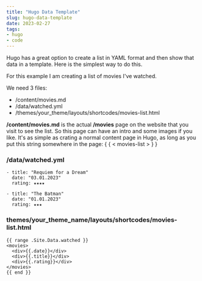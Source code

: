 ```yaml
---
title: "Hugo Data Template"
slug: hugo-data-template
date: 2023-02-27
tags:
- hugo
- code
---
```


Hugo has a great option to create a list in YAML format and then show that data in a template. Here is the simplest way to do this.

For this example I am creating a list of movies I've watched.

We need 3 files:

- /content/movies.md
- /data/watched.yml
- /themes/your_theme/layouts/shortcodes/movies-list.html

**/content/movies.md** is the actual **/movies** page on the website that you visit to see the list. So this page can have an intro and some images if you like. It's as simple as crating a normal content page in Hugo, as long as you put this string somewhere in the page: { { < movies-list > } }

### /data/watched.yml
```
- title: "Requiem for a Dream"
  date: "03.01.2023"
  rating: ★★★★

- title: "The Batman"
  date: "01.01.2023"
  rating: ★★★
```

### themes/your_theme_name/layouts/shortcodes/movies-list.html
```
{{ range .Site.Data.watched }}
<movies>
  <div>{{.date}}</div>
  <div>{{.title}}</div>
  <div>{{.rating}}</div>
</movies>
{{ end }}
```
